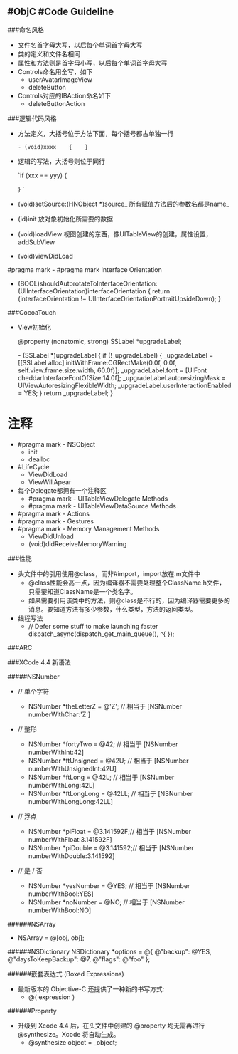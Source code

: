 #ObjC #Code Guideline
---

###命名风格

- 文件名首字母大写，以后每个单词首字母大写
- 类的定义和文件名相同
- 属性和方法则是首字母小写，以后每个单词首字母大写
- Controls命名用全写，如下
	- userAvatarImageView 
	- deleteButton
- Controls对应的IBAction命名如下
	- deleteButtonAction


###逻辑代码风格

- 方法定义，大括号位于方法下面，每个括号都占单独一行

	`- (void)xxxx	
	{	
	}
	`

- 逻辑的写法，大括号则位于同行

	`if (xxx == yyy)  {

	}
	`

- (void)setSource:(HNObject *)source_ 
所有赋值方法后的参数名都是name_



- (id)init
放对象初始化所需要的数据
 
- (void)loadView
视图创建的东西，像UITableView的创建，属性设置，addSubView

- (void)viewDidLoad



\#pragma mark -
\#pragma mark Interface Orientation

- (BOOL)shouldAutorotateToInterfaceOrientation:(UIInterfaceOrientation)interfaceOrientation
{
    return (interfaceOrientation != UIInterfaceOrientationPortraitUpsideDown);
}

###CocoaTouch

- View初始化

	@property (nonatomic, strong) SSLabel *upgradeLabel;
	
	\- (SSLabel *)upgradeLabel {
	     if (!_upgradeLabel) {
	          _upgradeLabel = [[SSLabel alloc] initWithFrame:CGRectMake(0.0f, 0.0f, self.view.frame.size.width, 60.0f)];
	          _upgradeLabel.font = [UIFont cheddarInterfaceFontOfSize:14.0f];
	          _upgradeLabel.autoresizingMask = UIViewAutoresizingFlexibleWidth;
	          _upgradeLabel.userInteractionEnabled = YES;
	     }
	     return _upgradeLabel;
	}

# 注释

- \#pragma mark - NSObject
	- init
	- dealloc
- \#LifeCycle
	- ViewDidLoad
	- ViewWillApear
- 每个Delegate都拥有一个注释区
	- \#pragma mark - UITableViewDelegate Methods
	- \#pragma mark - UITableViewDataSource Methods
- \#pragma mark - Actions 
- \#pragma mark - Gestures
- \#pragma mark - Memory Management Methods
	- ViewDidUnload
	- (void)didReceiveMemoryWarning 

###性能
- 头文件中的引用使用@class，而非#import，import放在.m文件中
	- @class性能会高一点，因为编译器不需要处理整个ClassName.h文件，只需要知道ClassName是一个类名字。
	- 如果需要引用该类中的方法，则@class是不行的，因为编译器需要更多的消息。要知道方法有多少参数，什么类型，方法的返回类型。
- 线程写法
	- // Defer some stuff to make launching faster
dispatch_async(dispatch_get_main_queue(), ^{
});

###ARC

###XCode 4.4 新语法

#####NSNumber
- // 单个字符
	- NSNumber *theLetterZ = @'Z';   // 相当于 [NSNumber numberWithChar:'Z']

- // 整形
	- NSNumber *fortyTwo = @42;      // 相当于 [NSNumber numberWithInt:42]
	- NSNumber *ftUnsigned = @42U;   // 相当于 [NSNumber numberWithUnsignedInt:42U]
	- NSNumber *ftLong = @42L;       // 相当于 [NSNumber numberWithLong:42L]
	- NSNumber *ftLongLong = @42LL;  // 相当于 [NSNumber numberWithLongLong:42LL]

- // 浮点
	- NSNumber *piFloat = @3.141592F;// 相当于 [NSNumber numberWithFloat:3.141592F]
	- NSNumber *piDouble = @3.141592;// 相当于 [NSNumber numberWithDouble:3.141592]

- // 是 / 否
	- NSNumber *yesNumber = @YES;    // 相当于 [NSNumber numberWithBool:YES]
	- NSNumber *noNumber = @NO;      // 相当于 [NSNumber numberWithBool:NO]

######NSArray
- NSArray = @[obj, obj];

######NSDictionary
NSDictionary *options = @{
    @"backup": @YES,
    @"daysToKeepBackup": @7,
    @"flags": @"foo"
};

######嵌套表达式 (Boxed Expressions)

- 最新版本的 Objective-C 还提供了一种新的书写方式:
	- @( expression )

######Property

- 升级到 Xcode 4.4 后，在头文件中创建的 @property 均无需再进行 @synthesize。Xcode 将自动生成。
	- @synthesize object = _object;